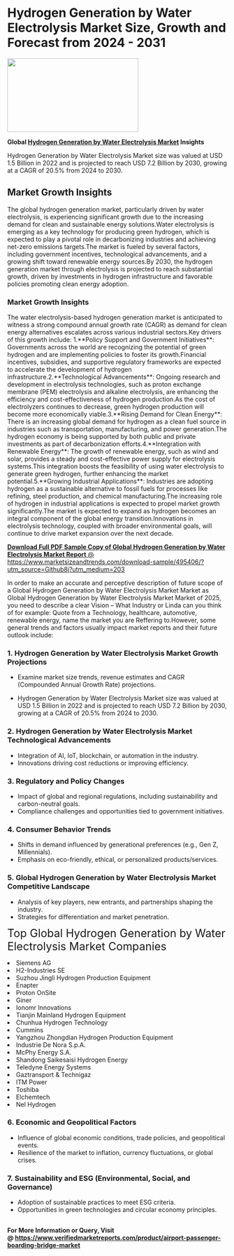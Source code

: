 <H1>Hydrogen Generation by Water Electrolysis Market Size, Growth and Forecast from 2024 - 2031</H1><img class="aligncenter size-medium wp-image-584254" src="https://thirdeyenews.in/wp-content/uploads/2024/09/Global-Market-Research-300x168.jpeg" alt="" width="300" height="168" /><p><strong>Global&nbsp;<a href="https://www.marketsizeandtrends.com/download-sample/495406/?utm_source=Github8j?utm_medium=203">Hydrogen Generation by Water Electrolysis Market</a> Insights</strong></p><p>Hydrogen Generation by Water Electrolysis Market size was valued at USD 1.5 Billion in 2022 and is projected to reach USD 7.2 Billion by 2030, growing at a CAGR of 20.5% from 2024 to 2030.</p><p><h2>Market Growth Insights</h2> The global hydrogen generation market, particularly driven by water electrolysis, is experiencing significant growth due to the increasing demand for clean and sustainable energy solutions.Water electrolysis is emerging as a key technology for producing green hydrogen, which is expected to play a pivotal role in decarbonizing industries and achieving net-zero emissions targets.The market is fueled by several factors, including government incentives, technological advancements, and a growing shift toward renewable energy sources.By 2030, the hydrogen generation market through electrolysis is projected to reach substantial growth, driven by investments in hydrogen infrastructure and favorable policies promoting clean energy adoption.<p><a href="#"></a></p> <h3>Market Growth Insights</h3> The water electrolysis-based hydrogen generation market is anticipated to witness a strong compound annual growth rate (CAGR) as demand for clean energy alternatives escalates across various industrial sectors.Key drivers of this growth include: 1.**Policy Support and Government Initiatives**: Governments across the world are recognizing the potential of green hydrogen and are implementing policies to foster its growth.Financial incentives, subsidies, and supportive regulatory frameworks are expected to accelerate the development of hydrogen infrastructure.2.**Technological Advancements**: Ongoing research and development in electrolysis technologies, such as proton exchange membrane (PEM) electrolysis and alkaline electrolysis, are enhancing the efficiency and cost-effectiveness of hydrogen production.As the cost of electrolyzers continues to decrease, green hydrogen production will become more economically viable.3.**Rising Demand for Clean Energy**: There is an increasing global demand for hydrogen as a clean fuel source in industries such as transportation, manufacturing, and power generation.The hydrogen economy is being supported by both public and private investments as part of decarbonization efforts.4.**Integration with Renewable Energy**: The growth of renewable energy, such as wind and solar, provides a steady and cost-effective power supply for electrolysis systems.This integration boosts the feasibility of using water electrolysis to generate green hydrogen, further enhancing the market potential.5.**Growing Industrial Applications**: Industries are adopting hydrogen as a sustainable alternative to fossil fuels for processes like refining, steel production, and chemical manufacturing.The increasing role of hydrogen in industrial applications is expected to propel market growth significantly.The market is expected to expand as hydrogen becomes an integral component of the global energy transition.Innovations in electrolysis technology, coupled with broader environmental goals, will continue to drive market expansion over the next decade.<p><a href="#"></p><p><span class=""><strong>Download Full PDF Sample Copy of Global Hydrogen Generation by Water Electrolysis Market Report</strong> @ <a href="https://www.marketsizeandtrends.com/download-sample/495406/?utm_source=Github8j?utm_medium=203" target="_blank">https://www.marketsizeandtrends.com/download-sample/495406/?utm_source=Github8j?utm_medium=203</a></span></p><p>In order to make an accurate and perceptive description of future scope of a Global&nbsp;Hydrogen Generation by Water Electrolysis Market Market as Global&nbsp;Hydrogen Generation by Water Electrolysis Market Market of 2025, you need to describe a clear Vision &ndash; What Industry or Linda can you think of for example: Quote from a Technology, healthcare, automotive, renewable energy, name the market you are Reffering to.However, some general trends and factors usually impact market reports and their future outlook include:</p><h3>1.&nbsp;<strong>Hydrogen Generation by Water Electrolysis Market Growth Projections</strong></h3><ul><li>Examine market size trends, revenue estimates and CAGR (Compounded Annual Growth Rate) projections.</li><li><p>Hydrogen Generation by Water Electrolysis Market size was valued at USD 1.5 Billion in 2022 and is projected to reach USD 7.2 Billion by 2030, growing at a CAGR of 20.5% from 2024 to 2030.</p></li></ul><h3>2.&nbsp;<strong>Hydrogen Generation by Water Electrolysis Market Technological Advancements</strong></h3><ul><li>Integration of AI, IoT, blockchain, or automation in the industry.</li><li>Innovations driving cost reductions or improving efficiency.</li></ul><h3>3.&nbsp;<strong>Regulatory and Policy Changes</strong></h3><ul><li>Impact of global and regional regulations, including sustainability and carbon-neutral goals.</li><li>Compliance challenges and opportunities tied to government initiatives.</li></ul><h3>4.&nbsp;<strong>Consumer Behavior Trends</strong></h3><ul><li>Shifts in demand influenced by generational preferences (e.g., Gen Z, Millennials).</li><li>Emphasis on eco-friendly, ethical, or personalized products/services.</li></ul><h3>5.&nbsp;<strong>Global Hydrogen Generation by Water Electrolysis Market Competitive Landscape</strong></h3><ul><li>Analysis of key players, new entrants, and partnerships shaping the industry.</li><li>Strategies for differentiation and market penetration.</li></ul><p data-pm-slice="1 1 []"><span style="color: inherit; font-family: inherit; font-size: 25px;">Top Global Hydrogen Generation by Water Electrolysis Market Companies</span></p><div class="" data-test-id=""><p><li>Siemens AG</li><li> H2-Industries SE</li><li> Suzhou Jingli Hydrogen Production Equipment</li><li> Enapter</li><li> Proton OnSite</li><li> Giner</li><li> Ionomr Innovations</li><li> Tianjin Mainland Hydrogen Equipment</li><li> Chunhua Hydrogen Technology</li><li> Cummins</li><li> Yangzhou Zhongdian Hydrogen Production Equipment</li><li> Industrie De Nora S.p.A.</li><li> McPhy Energy S.A.</li><li> Shandong Saikesaisi Hydrogen Energy</li><li> Teledyne Energy Systems</li><li> Gaztransport & Technigaz</li><li> ITM Power</li><li> Toshiba</li><li> Elchemtech</li><li> Nel Hydrogen</li></p></div><h3>6.&nbsp;<strong>Economic and Geopolitical Factors</strong></h3><ul><li>Influence of global economic conditions, trade policies, and geopolitical events.</li><li>Resilience of the market to inflation, currency fluctuations, or global crises.</li></ul><h3>7.&nbsp;<strong>Sustainability and ESG (Environmental, Social, and Governance)</strong></h3><ul><li>Adoption of sustainable practices to meet ESG criteria.</li><li>Opportunities in green technologies and circular economy principles.</li></ul><h2><strong style="font-size: 14px;">For More Information or Query, Visit @&nbsp;</strong><a style="background-color: #ffffff; font-size: 14px;" href="https://www.marketsizeandtrends.com/report/hydrogen-generation-by-water-electrolysis-market/" target="_blank">https://www.verifiedmarketreports.com/product/airport-passenger-boarding-bridge-market</a></h2>